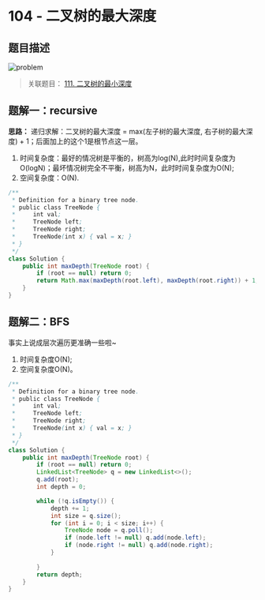 # 104 - 二叉树的最大深度
## 题目描述
![problem](images/104.png)

>关联题目： [111. 二叉树的最小深度](https://github.com/Rosevil1874/LeetCode/tree/master/Python-Solution/111_Minimum-Depth-of-Binary-Tree)


## 题解一：recursive
**思路：** 递归求解：二叉树的最大深度 = max(左子树的最大深度, 右子树的最大深度) + 1；后面加上的这个1是根节点这一层。

>
1. 时间复杂度：最好的情况树是平衡的，树高为log(N),此时时间复杂度为O(logN)；最坏情况树完全不平衡，树高为N，此时时间复杂度为O(N);  
2. 空间复杂度：O(N).

```Java
/**
 * Definition for a binary tree node.
 * public class TreeNode {
 *     int val;
 *     TreeNode left;
 *     TreeNode right;
 *     TreeNode(int x) { val = x; }
 * }
 */
class Solution {
    public int maxDepth(TreeNode root) {
        if (root == null) return 0;
        return Math.max(maxDepth(root.left), maxDepth(root.right)) + 1;
    }
}
```


## 题解二：BFS

事实上说成层次遍历更准确一些啦~
>
1. 时间复杂度O(N);
2. 空间复杂度O(N)。

```Java
/**
 * Definition for a binary tree node.
 * public class TreeNode {
 *     int val;
 *     TreeNode left;
 *     TreeNode right;
 *     TreeNode(int x) { val = x; }
 * }
 */
class Solution {
    public int maxDepth(TreeNode root) {
        if (root == null) return 0;
        LinkedList<TreeNode> q = new LinkedList<>();
        q.add(root);
        int depth = 0;

        while (!q.isEmpty()) {
            depth += 1;
            int size = q.size();
            for (int i = 0; i < size; i++) {
                TreeNode node = q.poll();
                if (node.left != null) q.add(node.left);
                if (node.right != null) q.add(node.right);
            }
            
        }
        return depth;
    }
}
```